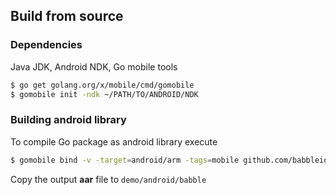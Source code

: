 ## Build from source

### Dependencies
Java JDK, Android NDK, Go mobile tools

```bash
$ go get golang.org/x/mobile/cmd/gomobile
$ gomobile init -ndk ~/PATH/TO/ANDROID/NDK
```

### Building android library
To compile Go package as android library execute
```bash
$ gomobile bind -v -target=android/arm -tags=mobile github.com/babbleio/babble/mobile
```

Copy the output **aar** file to ```demo/android/babble```
